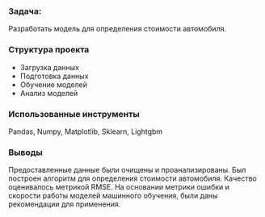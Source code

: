 ### Задача:
Разработать модель для определения стоимости автомобиля.

### Структура проекта
* Загрузка данных
* Подготовка данных
* Обучение моделей
* Анализ моделей

### Использованные инструменты
Pandas, Numpy, Matplotlib, Sklearn, Lightgbm 

### Выводы
Предоставленные данные были очищены и проанализированы. Был построен алгоритм для определения стоимости автомобиля. Качество оценивалось метрикой RMSE. На основании метрики ошибки и скорости работы моделей машинного обучения, были даны рекомендации для применения.